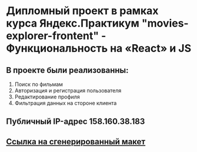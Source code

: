 # Дипломный проект в рамках курса Яндекс.Практикум "movies-explorer-frontent" - Функциональность на «React» и JS

## В проекте были реализованны:
1. Поиск по фильмам
2. Авторизация и регистрация пользователя
3. Редактирование профиля
4. Фильтрация данных на стороне клиента


## Публичный IP-адрес 158.160.38.183
## [Ссылка на сгенерированный макет](https://disk.yandex.ru/d/9PgLeBjOAlc2Lw)